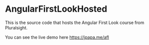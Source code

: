 # AngularFirstLookHosted

This is the source code that hosts the Angular First Look course from Pluralsight.

You can see the live demo here <https://jpapa.me/afl>
